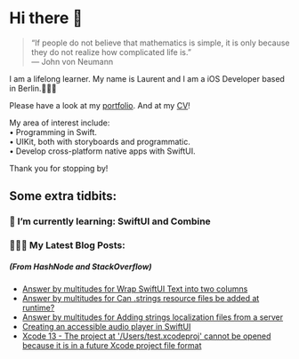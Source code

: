 # Hi there 👋

> “If people do not believe that mathematics is simple, it is only because they do not realize how complicated life is.”   
― John von Neumann

 
I am a lifelong learner. My name is Laurent and I am a iOS Developer based in Berlin.👨🏻‍💻   

Please have a look at my [portfolio](https://github.com/multitudes/portfolio/blob/master/README.md). 
And at my [CV](https://multitudes.github.io/images/cv/cv-for-ios-nov2020.pdf)!

My area of interest include:  
• Programming in Swift.  
• UIKit, both with storyboards and programmatic.  
• Develop cross-platform native apps with SwiftUI.  

Thank you for stopping by!

## Some extra tidbits:

### 🌱 I’m currently learning: SwiftUI and Combine


###  👨🏻‍💻 My Latest Blog Posts:
##### (From HashNode and StackOverflow)
<!-- BLOG-POST-LIST:START -->
- [Answer by multitudes for Wrap SwiftUI Text into two columns](https://stackoverflow.com/questions/67437725/wrap-swiftui-text-into-two-columns/69901892#69901892)
- [Answer by multitudes for Can .strings resource files be added at runtime?](https://stackoverflow.com/questions/6075158/can-strings-resource-files-be-added-at-runtime/69838036#69838036)
- [Answer by multitudes for Adding strings localization files from a server](https://stackoverflow.com/questions/7946686/adding-strings-localization-files-from-a-server/69809899#69809899)
- [Creating an accessible audio player in SwiftUI](https://laurentbrusa.hashnode.dev/creating-an-accessible-audio-player-in-swiftui)
- [Xcode 13 - The project at &#39;/Users/test.xcodeproj&#39; cannot be opened because it is in a future Xcode project file format](https://stackoverflow.com/questions/69344013/xcode-13-the-project-at-users-test-xcodeproj-cannot-be-opened-because-it-is)
<!-- BLOG-POST-LIST:END -->

<!--

<script type="text/javascript" src="https://cdnjs.buymeacoffee.com/1.0.0/button.prod.min.js" data-name="bmc-button" data-slug="multitudes" data-color="#FFDD00" data-emoji=""  data-font="Cookie" data-text="Buy me a coffee" data-outline-color="#000000" data-font-color="#000000" data-coffee-color="#ffffff" ></script>

If you can't get enough of me I collected some more links [here](https://linktr.ee/LaurentBrusa)!
**multitudes/multitudes** is a ✨ _special_ ✨ repository because its `README.md` (this file) appears on your GitHub profile.

Here are some ideas to get you started:

- 🔭 I’m currently working on ...
- 🌱 I’m currently learning ...
- 👯 I’m looking to collaborate on ...
- 🤔 I’m looking for help with ...
- 💬 Ask me about ...
- 📫 How to reach me: ...
- 😄 Pronouns: ...
- ⚡ Fun fact: ...

<p align="center">
  <img src="" width="400"  title="Laurent on the bicycle">
</p>
-->
